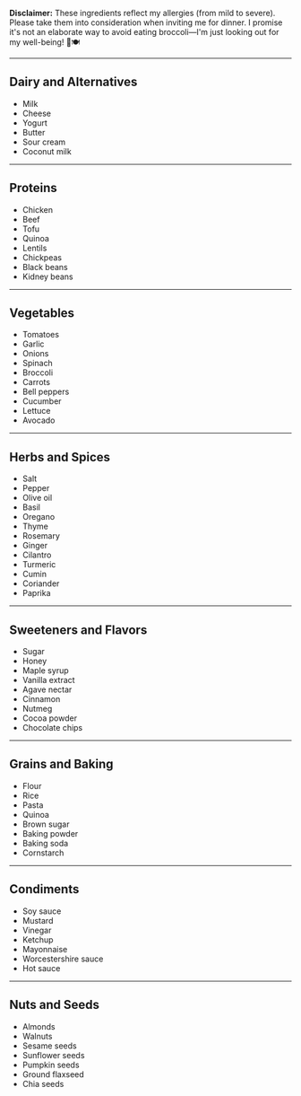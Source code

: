 **Disclaimer:** These ingredients reflect my allergies (from mild to severe). Please take them into consideration when inviting me for dinner. I promise it's not an elaborate way to avoid eating broccoli—I'm just looking out for my well-being! 🤣🍽️

---

## Dairy and Alternatives
- Milk
- Cheese
- Yogurt
- Butter
- Sour cream
- Coconut milk

---

## Proteins
- Chicken
- Beef
- Tofu
- Quinoa
- Lentils
- Chickpeas
- Black beans
- Kidney beans

---

## Vegetables
- Tomatoes
- Garlic
- Onions
- Spinach
- Broccoli
- Carrots
- Bell peppers
- Cucumber
- Lettuce
- Avocado

---

## Herbs and Spices
- Salt
- Pepper
- Olive oil
- Basil
- Oregano
- Thyme
- Rosemary
- Ginger
- Cilantro
- Turmeric
- Cumin
- Coriander
- Paprika

---

## Sweeteners and Flavors
- Sugar
- Honey
- Maple syrup
- Vanilla extract
- Agave nectar
- Cinnamon
- Nutmeg
- Cocoa powder
- Chocolate chips

---

## Grains and Baking
- Flour
- Rice
- Pasta
- Quinoa
- Brown sugar
- Baking powder
- Baking soda
- Cornstarch

---

## Condiments
- Soy sauce
- Mustard
- Vinegar
- Ketchup
- Mayonnaise
- Worcestershire sauce
- Hot sauce

---

## Nuts and Seeds
- Almonds
- Walnuts
- Sesame seeds
- Sunflower seeds
- Pumpkin seeds
- Ground flaxseed
- Chia seeds



